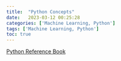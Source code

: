 ```yaml
---
title:  "Python Concepts"
date:   2023-03-12 00:25:28
categories: ['Machine Learning, Python']
tags: ['Machine Learning, Python']
toc: true
---
```


[Python Reference Book](https://nitinkc.github.io/PythonRef/DeclarationsSummary.html)
